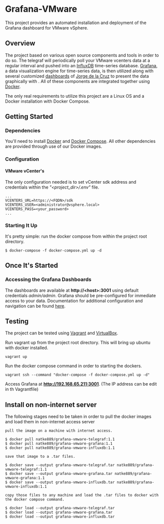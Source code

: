 # Grafana-VMware

This project provides an automated installation and deployment of the Grafana dashboard for VMware vSphere.

## Overview
The project based on various open source components and tools in order to do so. The telegraf will periodically poll your VMware vcenters data at a regular interval and pushed into an [InfluxDB](https://www.influxdata.com/) time-series database. [Grafana](https://grafana.com/), a data visualization engine for time-series data, is then utilized along with several customized [dashboards](https://grafana.com/grafana/dashboards/8159) of [Jorge de la Cruz](https://grafana.com/orgs/jorgedelacruz) to present the data graphically with . All of these components are integrated together using [Docker](https://www.docker.com/).

The only real requirements to utilize this project are a Linux OS and a Docker installation with Docker Compose.

## Getting Started
### Dependencies
You'll need to install [Docker](https://docs.docker.com/install/) and [Docker Compose](https://docs.docker.com/compose/install/). All other dependencies are provided through use of our Docker images.
### Configuration
#### VMware vCenter's
The only configuration needed is to set vCenter sdk address and credentials within the *"<project_dir\>/.env"* file. 
~~~~
...
VCENTERS_URL=https://<FQDN>/sdk
VCENTERS_USER=<administrator@vsphere.local>
VCENTERS_PASS=<your_password>
...
~~~~

### Starting It Up
It's pretty simple: run the docker compose from within the project root directory.

~~~~
$ docker-compose -f docker-compose.yml up -d
~~~~

## Once It's Started
### Accessing the Grafana Dashboards
The dashboards are available at **http://<host\>:3001** using default credentials _admin/admin_. Grafana should be pre-configured for immediate access to your data. Documentation for additional configuration and navigation can be found [here](http://docs.grafana.org/guides/getting_started/).

## Testing
The project can be tested using [Vagrant](https://www.vagrantup.com/docs/installation) and [VirtualBox](https://www.virtualbox.org/wiki/Downloads). 

Run vagrant up from the project root directory. This will bring up ubuntu with docker installed. 
~~~~
vagrant up
~~~~

Run the docker compose command in order to starting the dockers.
~~~~
vagrant ssh --command "docker-compose -f docker-compose.yml up -d"
~~~~

Access Grafana at **http://192.168.65.211:3001**. (The IP address can be edit in th Vagrantfile)

## Install on non-internet server
The following stages need to be taken in order to pull the docker images and load them in non-internet access server
~~~~
pull the image on a machine with internet access.

$ docker pull natke889/grafana-vmware-telegraf:1.1
$ docker pull natke889/grafana-vmware-grafana:1.1
$ docker pull natke889/grafana-vmware-influxdb:1.1

save that image to a .tar files.

$ docker save --output grafana-vmware-telegraf.tar natke889/grafana-vmware-telegraf:1.1
$ docker save --output grafana-vmware-grafana.tar natke889/grafana-vmware-grafana:1.1
$ docker save --output grafana-vmware-influxdb.tar natke889/grafana-vmware-influxdb:1.1

copy those files to any machine and load the .tar files to docker with the docker compose command.

$ docker load --output grafana-vmware-telegraf.tar
$ docker load --output grafana-vmware-grafana.tar
$ docker load --output grafana-vmware-influxdb.tar
~~~~
